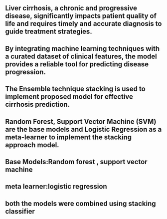Liver cirrhosis, a chronic and progressive disease, significantly impacts patient quality of life and requires timely and accurate diagnosis to guide treatment strategies.
-
By integrating machine learning techniques with a curated dataset of clinical features, the model provides a reliable tool for predicting disease progression.
-
The Ensemble technique stacking is used to implement proposed model for effective cirrhosis prediction.
-
Random Forest, Support Vector Machine (SVM) are the base models and Logistic Regression as a meta-learner to implement the stacking approach model.
-
Base Models:Random forest , support vector machine
-
meta learner:logistic regression 
  -
both the models were combined using stacking classifier
-



